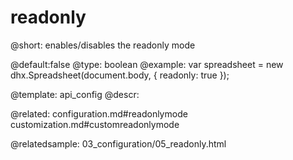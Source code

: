 readonly
==========

@short: enables/disables the readonly mode
	
@default:false
@type: boolean
@example:
var spreadsheet = new dhx.Spreadsheet(document.body, {
	readonly: true
});


@template:	api_config
@descr:

@related:
configuration.md#readonlymode
customization.md#customreadonlymode

@relatedsample:
03_configuration/05_readonly.html